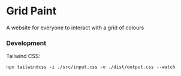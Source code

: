 # Grid Paint
A website for everyone to interact with a grid of colours

### Development
Tailwind CSS:
```
npx tailwindcss -i ./src/input.css -o ./dist/output.css --watch
```
